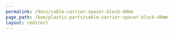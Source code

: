 ```yaml
---
permalink: /docs/cable-carrier-spacer-block-40mm
page_path: /bom/plastic-parts/cable-carrier-spacer-block-40mm
layout: redirect
---
```


